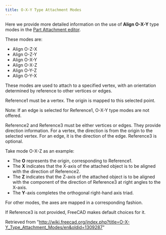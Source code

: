 ```yaml
---
title: O-X-Y Type Attachment Modes
---
```

Here we provide more detailed information on the use of **Align O-X-Y** type modes in the [Part Attachment editor](/Part_EditAttachment "Part EditAttachment").

These modes are:

* Align O-Z-X
* Align O-Z-Y
* Align O-X-Y
* Align O-X-Z
* Align O-Y-Z
* Align O-Y-X

These modes are used to attach to a specified vertex, with an orientation determined by reference to other vertices or edges.

Reference1 must be a vertex. The origin is mapped to this selected point.

Note: If an edge is selected for Reference1, O-X-Y type modes are not offered.

Reference2 and Reference3 must be either vertices or edges. They provide direction information. For a vertex, the direction is from the origin to the selected vertex. For an edge, it is the direction of the edge. Reference3 is optional.

Take mode O-X-Z as an example:

* The **O** represents the origin, corresponding to Reference1.
* The **X** indicates that the X-axis of the attached object is to be aligned with the direction of Reference2.
* The **Z** indicates that the Z-axis of the attached object is to be aligned with the component of the direction of Reference3 at right angles to the X-axis.
* The **Y**-axis completes the orthogonal right-hand axis triad.

For other modes, the axes are mapped in a corresponding fashion.

If Reference3 is not provided, FreeCAD makes default choices for it.

Retrieved from "<http://wiki.freecad.org/index.php?title=O-X-Y_Type_Attachment_Modes/en&oldid=1309287>"